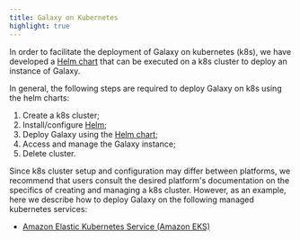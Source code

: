 ```yaml
---
title: Galaxy on Kubernetes
highlight: true
---
```


In order to facilitate the deployment of Galaxy on kubernetes (k8s), we have
developed a [Helm chart](https://github.com/galaxyproject/galaxy-helm) 
that can be executed on a k8s cluster to deploy an instance of Galaxy.

In general, the following steps are required to deploy Galaxy on k8s using 
the helm charts: 

1. Create a k8s cluster;
2. Install/configure [Helm](https://helm.sh);
3. Deploy Galaxy using the [Helm chart](https://github.com/galaxyproject/galaxy-helm);
4. Access and manage the Galaxy instance; 
5. Delete cluster.

Since k8s cluster setup and configuration may differ between platforms, 
we recommend that users consult the desired platform's documentation on the 
specifics of creating and managing a k8s cluster. However, as an example, here 
we describe how to deploy Galaxy on the following managed kubernetes services:

- [Amazon Elastic Kubernetes Service (Amazon EKS)](/src/cloud/k8s/eks/index.md)

